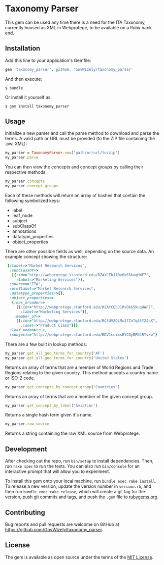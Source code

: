 # Taxonomy Parser

This gem can be used any time there is a need for the ITA Taxonomy, currently housed as XML in Webprotege, to be available on a Ruby back end.

## Installation

Add this line to your application's Gemfile:

```ruby
gem 'taxonomy_parser', github: 'GovWizely/taxonomy_parser'
```

And then execute:

    $ bundle

Or install it yourself as:

    $ gem install taxonomy_parser

## Usage

Initialize a new parser and call the parse method to download and parse the terms.  A valid path or URL must be provided (to the ZIP file containing the .owl XML):

```ruby
my_parser = TaxonomyParser.new('path/or/url/to/zip')
my_parser.parse
```

You can then view the concepts and concept groups by calling their respective methods:

```ruby
my_parser.concepts
my_parser.concept_groups
```

Each of these methods will return an array of hashes that contain the following symbolized keys:

* label
* leaf_node
* subject
* subClassOf
* annotations
* datatype_properties
* object_properties

There are other possible fields as well, depending on the source data.  An example concept showing the structure:
```ruby
 {:label=>"Market Research Services",
  :subClassOf=>
   [{:id=>"http://webprotege.stanford.edu/RZAYCEhJ1RvOk65kuqHWF7",
     :label=>"Marketing Services"}],
  :source=>"ITA",
  :prefLabel=>"Market Research Services",
  :datatype_properties=>{},
  :object_properties=>
   {:has_broader=>
     [{:id=>"http://webprotege.stanford.edu/RZAYCEhJ1RvOk65kuqHWF7",
       :label=>"Marketing Services"}],
    :member_of=>
     [{:id=>"http://webprotege.stanford.edu/RCSUVZOLMw17ZnTq4SY2JcX",
       :label=>"Product Class"}]},
  :leaf_node=>true,
  :subject=>"http://webprotege.stanford.edu/RDV1ccixsBYCOyBPN4RYvkw"}
```

There are a few built in lookup methods:

```ruby
my_parser.get_all_geo_terms_for_country('AF')
my_parser.get_all_geo_terms_for_country('United States')
```
Returns an array of terms that are a member of World Regions and Trade Regions relating to the given country.  This method accepts a country name or ISO-2 code.

```ruby
my_parser.get_concepts_by_concept_group("Countries")
```
Returns an array of terms that are a member of the given concept group.

```ruby
my_parser.get_concept_by_label('Aviation')
```
Returns a single hash term given it's name.

```ruby
my_parser.raw_source
```
Returns a string containing the raw XML source from Webprotege.

## Development

After checking out the repo, run `bin/setup` to install dependencies. Then, run `rake spec` to run the tests. You can also run `bin/console` for an interactive prompt that will allow you to experiment.

To install this gem onto your local machine, run `bundle exec rake install`. To release a new version, update the version number in `version.rb`, and then run `bundle exec rake release`, which will create a git tag for the version, push git commits and tags, and push the `.gem` file to [rubygems.org](https://rubygems.org).

## Contributing

Bug reports and pull requests are welcome on GitHub at https://github.com/GovWizely/taxonomy_parser.


## License

The gem is available as open source under the terms of the [MIT License](http://opensource.org/licenses/MIT).

